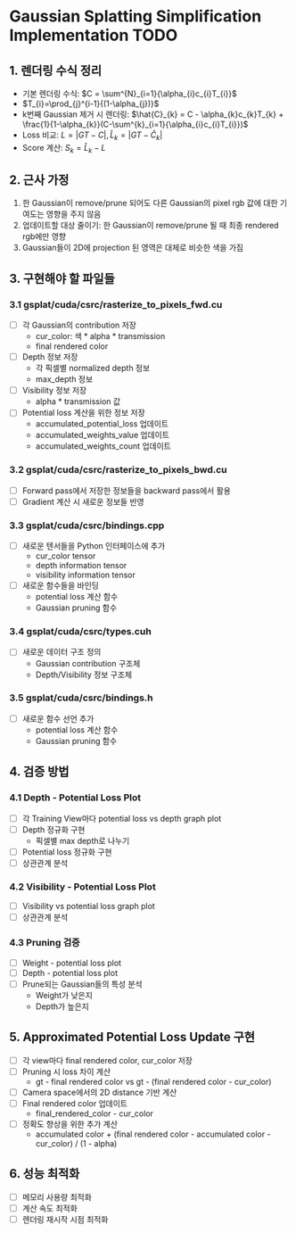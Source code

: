 # Gaussian Splatting Simplification Implementation TODO

## 1. 렌더링 수식 정리
- 기본 렌더링 수식: $C = \sum^{N}_{i=1}{\alpha_{i}c_{i}T_{i}}$
- $T_{i}=\prod_{j}^{i-1}{(1-\alpha_{j})}$
- k번째 Gaussian 제거 시 렌더링: $\hat{C}_{k} = C - \alpha_{k}c_{k}T_{k} + \frac{1}{1-\alpha_{k}}(C-\sum^{k}_{i=1}{\alpha_{i}c_{i}T_{i}})$
- Loss 비교: $L = |GT-C|, \hat{L}_{k} = |GT-\hat{C}_{k}|$
- Score 계산: $S_{k}=\hat{L}_{k} - L$

## 2. 근사 가정
1. 한 Gaussian이 remove/prune 되어도 다른 Gaussian의 pixel rgb 값에 대한 기여도는 영향을 주지 않음
2. 업데이트할 대상 줄이기: 한 Gaussian이 remove/prune 될 때 최종 rendered rgb에만 영향
3. Gaussian들이 2D에 projection 된 영역은 대체로 비슷한 색을 가짐

## 3. 구현해야 할 파일들

### 3.1 gsplat/cuda/csrc/rasterize_to_pixels_fwd.cu
- [ ] 각 Gaussian의 contribution 저장
  - cur_color: 색 * alpha * transmission
  - final rendered color
- [ ] Depth 정보 저장
  - 각 픽셀별 normalized depth 정보
  - max_depth 정보
- [ ] Visibility 정보 저장
  - alpha * transmission 값
- [ ] Potential loss 계산을 위한 정보 저장
  - accumulated_potential_loss 업데이트
  - accumulated_weights_value 업데이트
  - accumulated_weights_count 업데이트

### 3.2 gsplat/cuda/csrc/rasterize_to_pixels_bwd.cu
- [ ] Forward pass에서 저장한 정보들을 backward pass에서 활용
- [ ] Gradient 계산 시 새로운 정보들 반영

### 3.3 gsplat/cuda/csrc/bindings.cpp
- [ ] 새로운 텐서들을 Python 인터페이스에 추가
  - cur_color tensor
  - depth information tensor
  - visibility information tensor
- [ ] 새로운 함수들을 바인딩
  - potential loss 계산 함수
  - Gaussian pruning 함수

### 3.4 gsplat/cuda/csrc/types.cuh
- [ ] 새로운 데이터 구조 정의
  - Gaussian contribution 구조체
  - Depth/Visibility 정보 구조체

### 3.5 gsplat/cuda/csrc/bindings.h
- [ ] 새로운 함수 선언 추가
  - potential loss 계산 함수
  - Gaussian pruning 함수

## 4. 검증 방법

### 4.1 Depth - Potential Loss Plot
- [ ] 각 Training View마다 potential loss vs depth graph plot
- [ ] Depth 정규화 구현
  - 픽셀별 max depth로 나누기
- [ ] Potential loss 정규화 구현
- [ ] 상관관계 분석

### 4.2 Visibility - Potential Loss Plot
- [ ] Visibility vs potential loss graph plot
- [ ] 상관관계 분석

### 4.3 Pruning 검증
- [ ] Weight - potential loss plot
- [ ] Depth - potential loss plot
- [ ] Prune되는 Gaussian들의 특성 분석
  - Weight가 낮은지
  - Depth가 높은지

## 5. Approximated Potential Loss Update 구현
- [ ] 각 view마다 final rendered color, cur_color 저장
- [ ] Pruning 시 loss 차이 계산
  - gt - final rendered color vs gt - (final rendered color - cur_color)
- [ ] Camera space에서의 2D distance 기반 계산
- [ ] Final rendered color 업데이트
  - final_rendered_color - cur_color
- [ ] 정확도 향상을 위한 추가 계산
  - accumulated color + (final rendered color - accumulated color - cur_color) / (1 - alpha)

## 6. 성능 최적화
- [ ] 메모리 사용량 최적화
- [ ] 계산 속도 최적화
- [ ] 렌더링 재시작 시점 최적화 